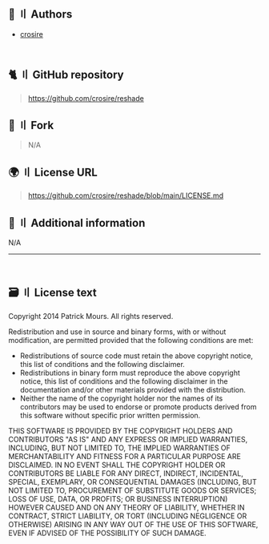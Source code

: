 <!-- [[> SEO
###### Number: 2.2

###### Title: ReShade License - Stella Mod Documentation
###### Description: BSD 3-Clause "New" or "Revised" License
###### Tags: reshade license
###### Canonical: /genshin-impact-reshade/docs?page=license_stella
]]> -->

## 👥 〢 Authors
- [crosire](https://github.com/crosire)
<div style="padding-bottom:13px"></div>

[//]: # (## Contributors)
[//]: # (- N/A)

## 🐈 〢 GitHub repository
> https://github.com/crosire/reshade

## 🍴 〢 Fork
> N/A

## 🌍 〢 License URL
> https://github.com/crosire/reshade/blob/main/LICENSE.md

## 📝 〢 Additional information
N/A

---------------------------------------------------------------------------------------------------------------------------------------------------------------------------------

<br>

## 🗃️ 〢 License text
Copyright 2014 Patrick Mours. All rights reserved.

Redistribution and use in source and binary forms, with or without modification, are permitted provided that the following conditions are met:

* Redistributions of source code must retain the above copyright notice, this list of conditions and the following disclaimer.
* Redistributions in binary form must reproduce the above copyright notice, this list of conditions and the following disclaimer in the documentation and/or other materials provided with the distribution.
* Neither the name of the copyright holder nor the names of its contributors may be used to endorse or promote products derived from this software without specific prior written permission.

THIS SOFTWARE IS PROVIDED BY THE COPYRIGHT HOLDERS AND CONTRIBUTORS "AS IS" AND ANY EXPRESS OR IMPLIED WARRANTIES, INCLUDING, BUT NOT LIMITED TO, THE IMPLIED WARRANTIES OF MERCHANTABILITY AND FITNESS FOR A PARTICULAR PURPOSE ARE DISCLAIMED. IN NO EVENT SHALL THE COPYRIGHT HOLDER OR CONTRIBUTORS BE LIABLE FOR ANY DIRECT, INDIRECT, INCIDENTAL, SPECIAL, EXEMPLARY, OR CONSEQUENTIAL DAMAGES (INCLUDING, BUT NOT LIMITED TO, PROCUREMENT OF SUBSTITUTE GOODS OR SERVICES; LOSS OF USE, DATA, OR PROFITS; OR BUSINESS INTERRUPTION) HOWEVER CAUSED AND ON ANY THEORY OF LIABILITY, WHETHER IN CONTRACT, STRICT LIABILITY, OR TORT (INCLUDING NEGLIGENCE OR OTHERWISE) ARISING IN ANY WAY OUT OF THE USE OF THIS SOFTWARE, EVEN IF ADVISED OF THE POSSIBILITY OF SUCH DAMAGE.